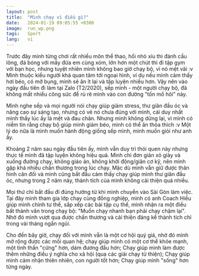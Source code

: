 ```yaml
---
layout: post
title:  "Mình chạy vì điều gì?"
date:   2024-01-19 09:05:55 +0300
image:  run_wp.png
tags:   Sport
lang:   vi
---
```


Trước đây mình từng chơi rất nhiều môn thể thao, hồi nhỏ xíu thì đánh cầu lông, đá bóng với mấy đứa em cùng xóm, lớn hơn một chút thì đi tập gym với bạn học, nhưng tuyệt nhiên mình không bao giờ chạy bộ, vì nó mệt vãi :v Mình thuộc kiểu người khá quan tâm tới ngoại hình, ví dụ nếu mình cảm thấy hơi béo, có mỡ bụng, mình sẽ ăn ít lại và tập luyện nhiều hơn. Vậy nên vào ngày đầu tiên đi làm tại Zalo (T2/2020), sếp mình - một người chạy bộ, đã không mất nhiều công sức để rủ rê mình vào con đường "tốn mồ hôi" này. 

Mình nghe sếp và mọi người nói chạy giúp giảm stress, thư giãn đầu óc và nâng cao sự sáng tạo, nhưng có vẻ nó chưa đúng với mình, cái duy nhất mình thấy lúc ấy là mệt và đau chân. Nhưng mình không dừng lại, vì mình có niềm tin rằng chạy bộ giúp mình giảm béo, mình có thể ăn thỏa thích :v Một lý do nữa là mình muốn hành động giống sếp mình, mình muốn giỏi như anh ấy.

Khoảng 2 năm sau ngày đầu tiên ấy, mình vẫn duy trì thói quen này nhưng thực tế mình đã tập luyện không hiệu quả. Mình chỉ đơn giản xỏ giày và xuống đường chạy, không giáo án, không khởi động/giãn cơ kỹ, nên mình gặp khá nhiều chấn thương trong lúc chạy. Mặc dù mình vẫn giữ được thân hình cân đối và mình cũng bắt đầu cảm thấy chạy giúp mình thư giãn đầu óc, nhưng trong 2 năm này, thành tích của mình không cải thiện quá nhiều.

Mọi thứ chỉ bắt đầu đi đúng hướng từ khi mình chuyển vào Sài Gòn làm việc. Tại đây mình tham gia lớp chạy cùng đồng nghiệp, mình có anh Coach Hiếu giúp mình chỉnh tư thế, sắp xếp các bài tập cụ thể, mình nhận ra một điều bất thành văn trong chạy bộ: "Muốn chạy nhanh bạn phải chạy chậm lại". Nhờ đó mình vượt qua được chấn thương và cải thiện đáng kể thành tích chỉ trong vài tháng ngắn ngủi.

Cho đến bây giờ, chạy đối với mình vẫn là một cơ hội quý giá, nhờ đó mình mở rộng được các mối quan hệ; chạy giúp mình có một cơ thể khỏe mạnh, một tinh thần "cứng" hơn, dám đương đầu hơn; Chạy giúp mình làm được thêm những điều ý nghĩa cho xã hội (qua các giải chạy từ thiện); Chạy giúp mình cảm nhận thiên nhiên, con người tốt hơn; Chạy giúp mình "sống" hơn từng ngày.
